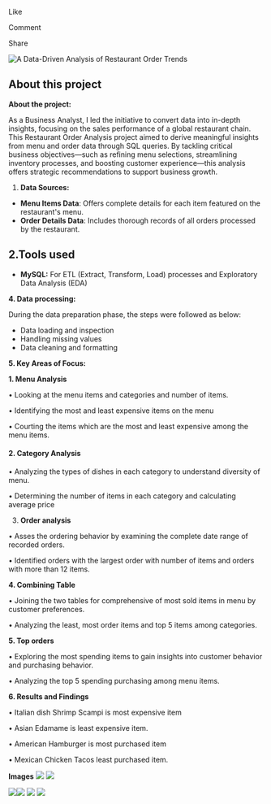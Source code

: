 
Like

Comment

Share

![A Data-Driven Analysis of Restaurant Order Trends](https://mavenanalyticsio-upload-bucket-prod.s3.us-west-2.amazonaws.com/204047134/projects/a9f26553-d668-4b82-80a5-1fef1706c18e.png)

## About this project

**About the project:**

As a Business Analyst, I led the initiative to convert data into in-depth insights, focusing on the sales performance of a global restaurant chain. This Restaurant Order Analysis project aimed to derive meaningful insights from menu and order data through SQL queries. By tackling critical business objectives—such as refining menu selections, streamlining inventory processes, and boosting customer experience—this analysis offers strategic recommendations to support business growth.

1.  **Data Sources:**

-   **Menu Items Data**: Offers complete details for each item featured on the restaurant's menu.
-   **Order Details Data**: Includes thorough records of all orders processed by the restaurant.

## 2.Tools used

-   **MySQL:**  For ETL (Extract, Transform, Load) processes and Exploratory Data Analysis (EDA)

**4. Data processing:**

During the data preparation phase, the steps were followed as below:

-   Data loading and inspection
-   Handling missing values
-   Data cleaning and formatting

**5. Key Areas of Focus:**

**1. Menu Analysis**

• Looking at the menu items and categories and number of items.

• Identifying the most and least expensive items on the menu

• Courting the items which are the most and least expensive among the menu items.

#### **2. Category Analysis**

• Analyzing the types of dishes in each category to understand diversity of menu.

• Determining the number of items in each category and calculating average price

3.  **Order analysis**

• Asses the ordering behavior by examining the complete date range of recorded orders.

• Identified orders with the largest order with number of items and orders with more than 12 items.

**4. Combining Table**

• Joining the two tables for comprehensive of most sold items in menu by customer preferences.

• Analyzing the least, most order items and top 5 items among categories.

**5. Top orders**

• Exploring the most spending items to gain insights into customer behavior and purchasing behavior.

• Analyzing the top 5 spending purchasing among menu items.

**6. Results and Findings**

• Italian dish Shrimp Scampi is most expensive item

• Asian Edamame is least expensive item.

• American Hamburger is most purchased item

• Mexican Chicken Tacos least purchased item.

**Images**
![](https://mavenanalyticsio-upload-bucket-prod.s3.us-west-2.amazonaws.com/204047134/projects/21847/816a4a79-db53-4713-b948-7bbc4dc3839d.png)
![](https://mavenanalyticsio-upload-bucket-prod.s3.us-west-2.amazonaws.com/204047134/projects/21847/a1c8132d-516c-45ae-84d2-abeaa8243857.png)

![](https://mavenanalyticsio-upload-bucket-prod.s3.us-west-2.amazonaws.com/204047134/projects/21847/4029f04b-7973-4e60-a231-3d1b7640ba40.png)![](https://mavenanalyticsio-upload-bucket-prod.s3.us-west-2.amazonaws.com/204047134/projects/21847/9b152190-b621-4802-bfcd-822f032ab64e.png)
![](https://mavenanalyticsio-upload-bucket-prod.s3.us-west-2.amazonaws.com/204047134/projects/21847/3864c069-f490-4e49-9886-244abba11447.png)
![](https://mavenanalyticsio-upload-bucket-prod.s3.us-west-2.amazonaws.com/204047134/projects/21847/e8c0f015-df1a-47fe-9d75-b1704c9f36b9.png)
